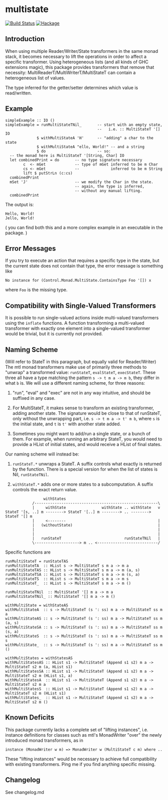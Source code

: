 # multistate

[![Build Status](https://secure.travis-ci.org/lspitzner/multistate.svg)](http://travis-ci.org/lspitzner/multistate)
[![Hackage](https://img.shields.io/hackage/v/multistate.svg)](https://hackage.haskell.org/package/multistate)

## Introduction

When using multiple Reader/Writer/State transformers in the same monad
stack, it becomes necessary to lift the operations in order to affect a
specific transformer.
Using heterogeneous lists (and all kinds of GHC extensions magic),
this package provides transformers that remove that necessity:
MultiReaderT/MultiWriterT/MultiStateT can contain a heterogeneous
list of values.

The type inferred for the getter/setter determines which value is
read/written.

## Example

~~~~
simpleExample :: IO ()
simpleExample = runMultiStateTNil_       -- start with an empty state,
                                         --   i.e. :: MultiStateT '[] IO
              $ withMultiStateA 'H'      -- "adding" a char to the state
              $ withMultiStateA "ello, World!" -- and a string
              $ do                       -- so:
  -- the monad here is MultiStateT '[String, Char] IO
  let combinedPrint = do       -- no type signature necessary
        c  <- mGet             -- type of mGet inferred to be m Char
        cs <- mGet             --              inferred to be m String
        lift $ putStrLn (c:cs)
  combinedPrint
  mSet 'J'                     -- we modify the Char in the state.
                               -- again, the type is inferred,
                               -- without any manual lifting.
  combinedPrint
~~~~

The output is:

~~~~
Hello, World!
Jello, World!
~~~~

( you can find both this and a more complex example
  in an executable in the package. )

## Error Messages

If you try to execute an action that requires a specific type in the state,
but the current state does not contain that type, the error message is
something like

~~~~
No instance for (Control.Monad.MultiState.ContainsType Foo '[]) x
~~~~

where `Foo` is the missing type.

## Compatibility with Single-Valued Transformers

It is possible to run single-valued actions inside multi-valued
transformers using the `inflate` functions. A function transforming
a multi-valued transformer with exactly one element into a
single-valued transformer would be trivial, but it is currently not provided.

## Naming Scheme

(Will refer to StateT in this paragraph, but equally valid for Reader/Writer)
The mtl monad transformers make use of primarily three methods to "unwrap"
a transformed value:
`runStateT`, `evalStateT`, `execStateT`. These three all have a type
matching the pattern `s -> t m a -> m b`, they differ in what `b` is.
We will use a different naming scheme, for three reasons:

1) "run", "eval" and "exec" are not in any way intuitive, and should be
   suffixed in any case.

2) For MultiStateT, it makes sense to transform an existing transformer,
   adding another state. The signature would be close to that of runStateT,
   only without the unwrapping part, i.e. `s -> t m a -> t' m b`, where `s`
   is the initial state, and `t` is `t'` with another state added.

3) Sometimes you might want to add/run a single state, or a bunch of them.
   For example, when running an arbitrary StateT, you would need to provide
   a HList of initial states, and would receive a HList of final states.

Our naming scheme will instead be:

1) `runStateT.*` unwraps a StateT. A suffix controls
   what exactly is returned by the function. There is a special version for
   when the list of states is Nil, `runStateTNil`.

2) `withStateT.*` adds one or more states to a subcomputation. A suffix
   controls the exact return value.

~~~~
                 withStates
            /-------------------------------------------------------\
            |     withState                withState .. withState   v
StateT '[s, ..] m --------> StateT '[..] m --------> .. --------> StateT '[] m
            |     <--------                                         |
            |   (withoutState)                                      |
            |                                                       |
            |                                                       |
            |   runStateT                            runStateTNil   |
            \--------------------> m .. <---------------------------/
~~~~

Specific functions are

~~~~
runMultiStateT = runStateTAS
runMultiStateTA  :: HList s -> MultiStateT s m a -> m a
runMultiStateTAS :: HList s -> MultiStateT s m a -> m (a, s)
runMultiStateTSA :: HList s -> MultiStateT s m a -> m (s, a)
runMultiStateTS  :: HList s -> MultiStateT s m a -> m s
runMultiStateT_  :: HList s -> MultiStateT s m a -> m ()

runMultiStateTNil  :: MultiStateT '[] m a -> m a
runMultiStateTNil_ :: MultiStateT '[] m a -> m ()

withMultiState = withStateAS
withMultiStateA  :: s -> MultiStateT (s ': ss) m a -> MultiStateT ss m a
withMultiStateAS :: s -> MultiStateT (s ': ss) m a -> MultiStateT ss m (a, s)
withMultiStateSA :: s -> MultiStateT (s ': ss) m a -> MultiStateT ss m (s, a)
withMultiStateS  :: s -> MultiStateT (s ': ss) m a -> MultiStateT ss m s
withMultiState_  :: s -> MultiStateT (s ': ss) m a -> MultiStateT ss m ()

withMultiStates = withStatesAS
withMultiStatesAS :: HList s1 -> MultiStateT (Append s1 s2) m a -> MultiStateT s2 m (a, HList s1)
withMultiStatesSA :: HList s1 -> MultiStateT (Append s1 s2) m a -> MultiStateT s2 m (HList s1, a)
withMultiStatesA  :: HList s1 -> MultiStateT (Append s1 s2) m a -> MultiStateT s2 m a
withMultiStatesS  :: HList s1 -> MultiStateT (Append s1 s2) m a -> MultiStateT s2 m (HList s1)
withMultiStates_  :: HList s1 -> MultiStateT (Append s1 s2) m a -> MultiStateT s2 m ()
~~~~

## Known Deficits

This package currently lacks a complete set of "lifting instances", i.e.
instance definitions for classes such as mtl's MonadWriter "over" the newly
introduced monad transformers, as in

~~~~
instance (MonadWriter w m) => MonadWriter w (MultiStateT c m) where ..
~~~~

These "lifting instances" would be necessary
to achieve full compatibility with existing transformers. Ping me if you
find anything specific missing.

## Changelog

See changelog.md
